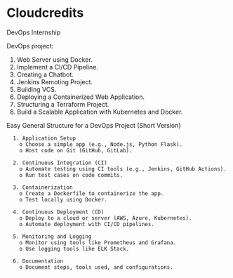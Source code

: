 # Cloudcredits
DevOps Internship

DevOps project:
1. Web Server using Docker.
2. Implement a CI/CD Pipeline.
3. Creating a Chatbot.
4. Jenkins Remoting Project.
5. Building VCS.
6. Deploying a Containerized Web Application.
7. Structuring a Terraform Project.
8. Build a Scalable Application with Kubernetes and Docker.


Easy General Structure for a DevOps Project (Short Version)

      1. Application Setup
        o Choose a simple app (e.g., Node.js, Python Flask).
        o Host code on Git (GitHub, GitLab).

      2. Continuous Integration (CI)
        o Automate testing using CI tools (e.g., Jenkins, GitHub Actions).
        o Run test cases on code commits.

      3. Containerization
        o Create a Dockerfile to containerize the app.
        o Test locally using Docker.

      4. Continuous Deployment (CD)
        o Deploy to a cloud or server (AWS, Azure, Kubernetes).
        o Automate deployment with CI/CD pipelines.

      5. Monitoring and Logging
        o Monitor using tools like Prometheus and Grafana.
        o Use logging tools like ELK Stack.

      6. Documentation
        o Document steps, tools used, and configurations. 
